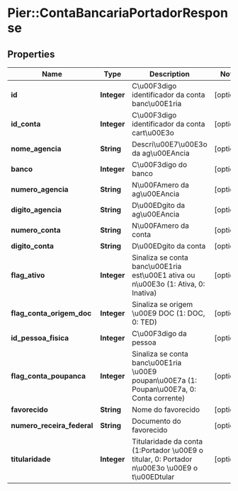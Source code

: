 # Pier::ContaBancariaPortadorResponse

## Properties
Name | Type | Description | Notes
------------ | ------------- | ------------- | -------------
**id** | **Integer** | C\u00F3digo identificador da conta banc\u00E1ria | [optional] 
**id_conta** | **Integer** | C\u00F3digo identificador da conta cart\u00E3o | [optional] 
**nome_agencia** | **String** | Descri\u00E7\u00E3o da ag\u00EAncia | [optional] 
**banco** | **Integer** | C\u00F3digo do banco | [optional] 
**numero_agencia** | **String** | N\u00FAmero da ag\u00EAncia | [optional] 
**digito_agencia** | **String** | D\u00EDgito da ag\u00EAncia | [optional] 
**numero_conta** | **String** | N\u00FAmero da conta | [optional] 
**digito_conta** | **String** | D\u00EDgito da conta | [optional] 
**flag_ativo** | **Integer** | Sinaliza se conta banc\u00E1ria est\u00E1 ativa ou n\u00E3o (1: Ativa, 0: Inativa) | [optional] 
**flag_conta_origem_doc** | **Integer** | Sinaliza se origem \u00E9 DOC (1: DOC, 0: TED) | [optional] 
**id_pessoa_fisica** | **Integer** | C\u00F3digo da pessoa | [optional] 
**flag_conta_poupanca** | **Integer** | Sinaliza se conta banc\u00E1ria \u00E9 poupan\u00E7a (1: Poupan\u00E7a, 0: Conta corrente) | [optional] 
**favorecido** | **String** | Nome do favorecido | [optional] 
**numero_receira_federal** | **String** | Documento do favorecido | [optional] 
**titularidade** | **Integer** | Titularidade da conta (1:Portador \u00E9 o titular, 0: Portador n\u00E3o \u00E9 o t\u00EDtular | [optional] 


